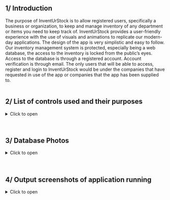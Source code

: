 ## 1/ Introduction
The purpose of InventUrStock is to allow registered users, specifically a business or organization, to keep and manage inventory of any department or items you need to keep track of. InventUrStock provides a user-friendly experience with the use of visuals and animations to replicate our modern-day applications. The design of the app is very simplistic and easy to follow. Our inventory management system is protected, especially being a web database, the access to the inventory is locked from the public’s eyes. Access to the database is through a registered account. Account verification is through email. The only users that will be able to access, register and login to InventUrStock would be under the companies that have requested in use of the app or companies that the app has been supplied to.
<br/><br/>


## 2/ List of controls used and their purposes
<details><summary>Click to open</summary><br/>
  
### &emsp; 2.1/ External controls and uses implemented into Android Studio
<details><summary>Click to open</summary>

<br/><br/>
_____________________________________________________________________________________________________________________
> recyclerView<br/>

Used to display the inventory, allows user to interact and items in
inventory. 
+ Used in (`ViewItemsEdit.java`)

<br/><br/>
_____________________________________________________________________________________________________________________
> Liquid Pager / Liquid Swipe<br/>

Used to display three (3) fragment activity that explains a few features about InventUrStock. 
+ Used in (`activity_main.xml`)

<br/><br/>
_____________________________________________________________________________________________________________________
> Kotlin to Java converter<br/>

Used with Liquid Pager to convert the functions from Kotlin to Java.

<br/><br/>
_____________________________________________________________________________________________________________________
> Floating Action Button<br/>

Used to have a small and stylish clickable button that will redirect you to the ViewItemsEdit activity to access edit mode for the inventory data.
+ Used in (`ViewItems`)
  
Used to redirect to the AddItems activity to add more inventory.
+ Used in (`ViewItemsEdit`)

<br/><br/>
_____________________________________________________________________________________________________________________
> Gif image<br/>

Used to give a stylish, modern, and movable splash activity.
+ Used in (`activity_main.xml`)

<br/><br/>
_____________________________________________________________________________________________________________________
> Firebase<br/>

Google's Firebase framework allows developers to create mobile and web apps.

<br/><br/>
_____________________________________________________________________________________________________________________
> Firebase Realtime Database<br/>

Used to have a location to store all user accounts and their details, as well as any inventory the users requested to keep stock of through the AddItems activity.

<br/><br/>
_____________________________________________________________________________________________________________________
> Firebase Authentication<br/>

Used to assist the user login, registration, and password change activities with their custom functions.
+ Used in (`RegisterPage.java`) (`LoginActivity.java`) (`ChangePassword.java`) (`ForgotPassword.java`)
</details><br/>

### &emsp; 2.2/ Internal controls and uses in Android Studio
<details><summary>Click to open</summary>

<br/><br/>
_____________________________________________________________________________________________________________________
> ProgressBar<br/>

Used to show duration of task initiated. 
+ Used in (`activity_login.xml`) (`activity_register_page.xml`) (`activity_change_password.xml`) (`activity_forgot_password.xml`)

<br/><br/>
_____________________________________________________________________________________________________________________
> ImageView<br/>

Used for fragment activity page indicator.
+ Used in (`fragment_on_boarding1.xml`) (`fragment_on_boarding2.xml`) (`fragment_on_boarding3.xml`)

<br/><br/>
_____________________________________________________________________________________________________________________
> TextView<br/>

Majority were used as animated backgrounds, either white or dark gray.
+ Used in (`All Activity xml’s`)
  
Used as titles in activities such as “InventUrStock” or “Registration”. 
+ Used in (`All Activity xml’s`)
  
Used to display information about InventUrStock. 
+ Used in (`fragment_on_boarding1.xml`) (`fragment_on_boarding2.xml`) (`fragment_on_boarding3.xml`)
  
Used for a user greeting when in the inventory menu. 
+ Used in (`activity_inventory_page.xml`)
</details>

</details><br/><br/>


## 3/ Database Photos

<details><summary>Click to open</summary><br/>

### &emsp; 3.1/ OPENED AND CLOSED NODES IN DATABASE
<details><summary>Click to open</summary>

_____________________________________________________________________________________________________________________
  
> ![image](https://github.com/user-attachments/assets/9b59d162-ce28-4175-9093-988e1167f81e)

_____________________________________________________________________________________________________________________

</details>
  
### &emsp; 3.2/ ADDED ACCOUNT AND INVENTORY DATA
<details><summary>Click to open</summary>

_____________________________________________________________________________________________________________________

> ![image](https://github.com/user-attachments/assets/72208499-e007-4e29-b1ea-0cb8f1cd72b6)

<br/><br/>

> ![image](https://github.com/user-attachments/assets/49baf31c-9a7d-448b-9689-e89794c9cf02)

_____________________________________________________________________________________________________________________

</details>

### &emsp; 3.3/ ACCOUNT AND INVENTORY DELETION
<details><summary>Click to open</summary>
  
![image](https://github.com/user-attachments/assets/1d1fc6fd-27bc-4122-80aa-4624f3d3e91a)<br/><br/>
![image](https://github.com/user-attachments/assets/c32765ce-d6b9-4601-87d2-8ed10f980653)

</details>

### &emsp; 3.4/ INVENTORY OVERRITE
<details><summary>Click to open</summary>
  
![image](https://github.com/user-attachments/assets/bf3de3a4-4e79-4da0-9043-d8dbba20b21e)

</details>

</details><br/><br/>


## 4/ Output screenshots of application running
<details><summary>Click to open</summary>
  
### &emsp; 4.1/ Splash screen start
<details><summary>Click to open</summary>

![image](https://github.com/user-attachments/assets/bf99be7c-0a43-4dca-b806-3d090723cb7b)
  
</details>
  
### &emsp; 4.2/ Fragment liquid slider
<details><summary>Click to open</summary>

What it looks like in the app
![image](https://github.com/user-attachments/assets/f6d369cb-eb4b-423c-87ee-ab3013dc2490)

`fragment_on_boarding1.xml`
![image](https://github.com/user-attachments/assets/91f4703b-a45a-41e4-aee5-685f3f348f70)

`fragment_on_boarding2.xml`
![image](https://github.com/user-attachments/assets/40c88b2b-2b66-448e-a3ad-5110660f6ad0)

`fragment_on_boarding3.xml`
![image](https://github.com/user-attachments/assets/e2958a4b-a547-4a19-92b1-e485b4c5fcd5)

</details>

### &emsp; 4.3/ Account registration
<details><summary>Click to open</summary>

![image](https://github.com/user-attachments/assets/658e7b89-809b-4db3-9364-9c60fabea24b)

![image](https://github.com/user-attachments/assets/eedf34d3-242a-4c24-8a9e-9ed6f1738a53)

</details>

### &emsp; 4.4/ Email verification
<details><summary>Click to open</summary>

![image](https://github.com/user-attachments/assets/e2094d86-48c3-45f1-80b0-ceb567f610ee)

_____________________________________________________________________________________________________________________

### &emsp; &emsp; 4.4.1/ Email sent
<details><summary>Click to open</summary>

![image](https://github.com/user-attachments/assets/85df95fc-196a-44e8-8d87-55b8dccabf8a)

</details>

### &emsp; &emsp; 4.4.2/ After clicking on link
<details><summary>Click to open</summary>

![image](https://github.com/user-attachments/assets/808dfcd1-ba8d-47df-8d67-1ee5120beb02)

</details>

</details>

### &emsp; 4.7/ Inventory menu
<details><summary>Click to open</summary>


</details>

### &emsp; 4.8/ Viewing the profile
<details><summary>Click to open</summary>


</details>

### &emsp; 4.9/ Returned to the menu, add new items
<details><summary>Click to open</summary>


</details>

### &emsp; 4.10/ Viewing all items
<details><summary>Click to open</summary>


</details>

### &emsp; 4.11/ Deleting new addition, accessed by clicking edit button at the bottom right
<details><summary>Click to open</summary>


</details>

### &emsp; 4.12/ Exit edit mode button returns to previous activity displaying a non-interactable List View
<details><summary>Click to open</summary>


</details>

### &emsp; 4.13/ Adding new data, accessed by clicking plus button at the bottom right in edit activity
<details><summary>Click to open</summary>


</details>

### &emsp; 4.14/ Change / Forgot Password 
<details><summary>Click to open</summary>
(Both activities are practically the same. Only difference is when clicking the return to menu button, one returns you to your account display (Change Password since you are already in the account), and the other returns you to login (Forgot Password since you are not in the account). I could have set it to one activity controlling the password reset, though in the case of the user logged in accidently clicking it, they would not want to be logged out just trying to return to their account display)


</details>
 
### &emsp; 4.15/ Email sent
<details><summary>Click to open</summary>


</details>

### &emsp; 4.16/ After clicking link
<details><summary>Click to open</summary>


</details>

### &emsp; 4.17/ Old pass no longer works
<details><summary>Click to open</summary>


</details>

### &emsp; 4.18/ New pass
<details><summary>Click to open</summary>


</details>

### &emsp; 4.19/ Account deleting
<details><summary>Click to open</summary>


</details>

### &emsp; 4.20/ Data can be displayed showing which user in the company entered it
<details><summary>Click to open</summary>


</details>

</details>
